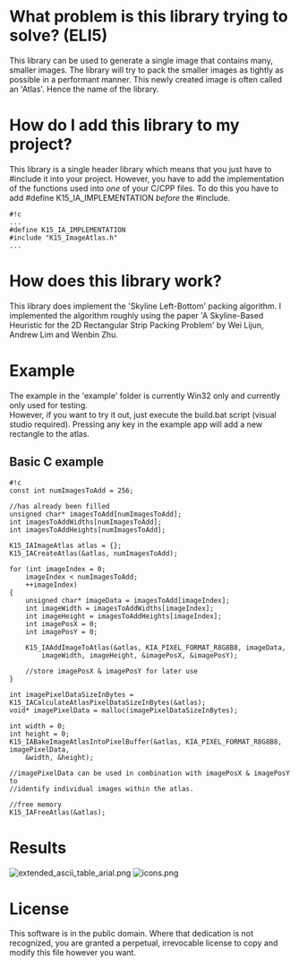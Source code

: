 # What problem is this library trying to solve? (ELI5) #
This library can be used to generate a single image that contains many, smaller images. The library will try to pack the smaller images
as tightly as possible in a performant manner. This newly created image is often called an 'Atlas'. Hence the name of the library.  

# How do I add this library to my project? #
This library is a single header library which means that you just have to #include it into your project. However, you have to add the implementation
of the functions used into *one* of your C/CPP files. To do this you have to add #define K15_IA_IMPLEMENTATION *before* the #include.  


```
#!c
...
#define K15_IA_IMPLEMENTATION
#include "K15_ImageAtlas.h"
...
```

# How does this library work? #
This library does implement the 'Skyline Left-Bottom' packing algorithm. I implemented the algorithm roughly using the paper
'A Skyline-Based Heuristic for the 2D Rectangular Strip Packing Problem' by Wei Lijun, Andrew Lim and Wenbin Zhu. 

# Example #
The example in the 'example' folder is currently Win32 only and currently only used for testing.  
However, if you want to try it out, just execute the build.bat script (visual studio required).
Pressing any key in the example app will add a new rectangle to the atlas.  

## Basic C example ##
```
#!c
const int numImagesToAdd = 256;

//has already been filled
unsigned char* imagesToAdd[numImagesToAdd];
int imagesToAddWidths[numImagesToAdd];
int imagesToAddHeights[numImagesToAdd];

K15_IAImageAtlas atlas = {};
K15_IACreateAtlas(&atlas, numImagesToAdd);	

for (int imageIndex = 0;
	imageIndex < numImagesToAdd;
	++imageIndex)
{
	unsigned char* imageData = imagesToAdd[imageIndex];
	int imageWidth = imagesToAddWidths[imageIndex];
	int imageHeight = imagesToAddHeights[imageIndex];
	int imagePosX = 0;
	int imagePosY = 0;

	K15_IAAddImageToAtlas(&atlas, KIA_PIXEL_FORMAT_R8G8B8, imageData,
		imageWidth, imageHeight, &imagePosX, &imagePosY);

	//store imagePosX & imagePosY for later use
}

int imagePixelDataSizeInBytes = K15_IACalculateAtlasPixelDataSizeInBytes(&atlas);
void* imagePixelData = malloc(imagePixelDataSizeInBytes);

int width = 0;
int height = 0;
K15_IABakeImageAtlasIntoPixelBuffer(&atlas, KIA_PIXEL_FORMAT_R8G8B8, imagePixelData,
	&width, &height); 

//imagePixelData can be used in combination with imagePosX & imagePosY to
//identify individual images within the atlas.

//free memory 
K15_IAFreeAtlas(&atlas);
```

# Results #
![extended_ascii_table_arial.png](https://bitbucket.org/repo/RL5dzp/images/2549034388-extended_ascii_table_arial.png) ![icons.png](https://bitbucket.org/repo/RL5dzp/images/3521530839-icons.png)
# License #
This software is in the public domain. Where that dedication is not recognized, you are granted a perpetual, irrevocable license to copy
and modify this file however you want.